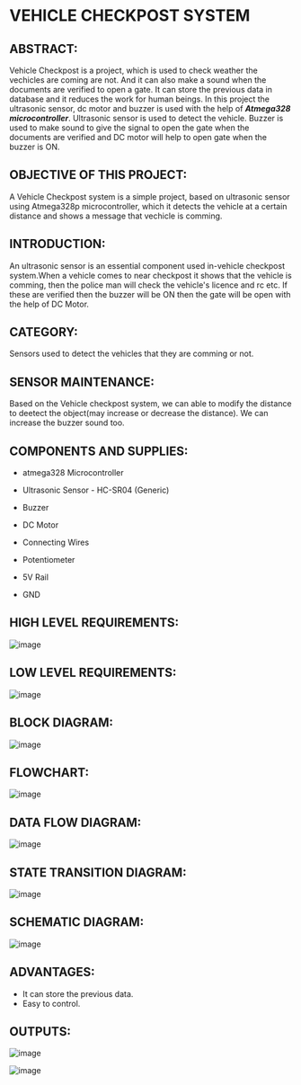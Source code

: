    <h1> VEHICLE CHECKPOST SYSTEM </h1>
<h2> ABSTRACT: </h2>

Vehicle Checkpost is a project, which is used to check weather the vechicles are coming are not. And it can also make a sound when the documents are verified to open a gate. It can store the previous data in database and it reduces the work for human beings. In this project the ultrasonic sensor, dc motor and buzzer is used with the help of <i><b>Atmega328 microcontroller</b></i>. Ultrasonic sensor is used to detect the vehicle. Buzzer is used to make sound to give the signal to open the gate when the documents are verified and DC motor will help to open gate when the buzzer is ON.

<h2> OBJECTIVE OF THIS PROJECT: </h2>

A Vehicle Checkpost system is a simple project, based on ultrasonic sensor using Atmega328p microcontroller, which it detects the vehicle at a certain distance and shows a message that vechicle is comming.

<h2> INTRODUCTION: </h2>

An ultrasonic sensor is an essential component used in-vehicle checkpost system.When a vehicle comes to near checkpost it shows that the vehicle is comming, then the police man will check the vehicle's licence and rc etc. If these are verified then the buzzer will be ON then the gate will be open with the help of DC Motor.

<h2> CATEGORY: </h2>

Sensors used to detect the vehicles that they are comming or not.

<h2> SENSOR MAINTENANCE: </h2>

Based on the Vehicle checkpost system, we can able to modify the distance to deetect the object(may increase or decrease the distance). We can increase the buzzer sound too.

<h2> COMPONENTS AND SUPPLIES: </h2>

- atmega328 Microcontroller

- Ultrasonic Sensor - HC-SR04 (Generic)

- Buzzer

- DC Motor

- Connecting Wires

- Potentiometer

- 5V Rail

- GND

<h2> HIGH LEVEL REQUIREMENTS: </H2>


![image](https://user-images.githubusercontent.com/101562643/164447494-d6ebbbaf-62ea-415e-9b0d-56c795973163.png)


<h2> LOW LEVEL REQUIREMENTS: </H2>


![image](https://user-images.githubusercontent.com/101562643/164447618-d47e632f-7a61-4008-978c-cc1d05758ecd.png)



<h2> BLOCK DIAGRAM: </h2>


![image](https://user-images.githubusercontent.com/101562643/164180311-dea8dcc7-9f56-41cc-a364-363cd9dae8a4.png)

<h2> FLOWCHART: </h2>


![image](https://user-images.githubusercontent.com/101562643/164411983-91ee7ff0-6ded-450f-81ca-82cffdf295bb.png)

<h2> DATA FLOW DIAGRAM: </h2>


![image](https://user-images.githubusercontent.com/101562643/164424548-7641d706-21ba-4de0-902a-95f485d56ada.png)

<h2> STATE TRANSITION DIAGRAM: </h2>


![image](https://user-images.githubusercontent.com/101562643/164431542-be82c710-c024-4ebf-aa52-9b39c6dfe3e5.png)


<h2> SCHEMATIC DIAGRAM: </h2>


![image](https://user-images.githubusercontent.com/101562643/164168817-8aa18c4b-74b7-49b5-a242-5aad09547a8c.png)


<h2> ADVANTAGES: </h2>

- It can store the previous data.
- Easy to control.

<h2> OUTPUTS: </h2>

![image](https://user-images.githubusercontent.com/101562643/164168817-8aa18c4b-74b7-49b5-a242-5aad09547a8c.png)


![image](https://user-images.githubusercontent.com/101562643/164169155-2459f4aa-2fd8-4973-9855-75f540293b6b.png)

